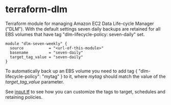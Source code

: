 # terraform-dlm

Terraform module for managing Amazon EC2 Data Life-cycle Manager ("DLM").
With the default settings seven daily backups are retained for all EBS volumes that have tag
"dlm-lifecycle-policy: seven-daily" set.

    module "dlm-seven-weekly" {
      source           = "<url-of-this-module>"
      basename         = "seven-daily"
      target_tag_value = "seven-daily"
    }

To automatically back up an EBS volume you need to add tag
{ "dlm-lifecycle-policy": "mytag" } to it, where *mytag* should match the
value of the *target_tag_value* parameter.

See [input.tf](input.tf) to see how you can customize the tags to target,
schedules and retaining policies.
